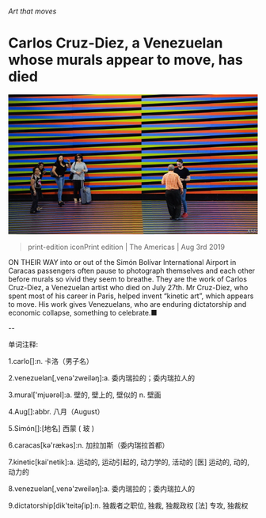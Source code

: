 ###### Art that moves

# Carlos Cruz-Diez, a Venezuelan whose murals appear to move, has died 

![image](images/20190803_AMP002_0.jpg) 

> print-edition iconPrint edition | The Americas | Aug 3rd 2019 

ON THEIR WAY into or out of the Simón Bolívar International Airport in Caracas passengers often pause to photograph themselves and each other before murals so vivid they seem to breathe. They are the work of Carlos Cruz-Diez, a Venezuelan artist who died on July 27th. Mr Cruz-Diez, who spent most of his career in Paris, helped invent “kinetic art”, which appears to move. His work gives Venezuelans, who are enduring dictatorship and economic collapse, something to celebrate.■ 

-- 

 单词注释:

1.carlo[]:n. 卡洛（男子名） 

2.venezuelan[,venә'zweilәŋ]:a. 委内瑞拉的；委内瑞拉人的 

3.mural['mjuәrәl]:a. 壁的, 壁上的, 壁似的 n. 壁画 

4.Aug[]:abbr. 八月（August） 

5.Simón[]:[地名] 西蒙 ( 玻 ) 

6.caracas[kә'rækәs]:n. 加拉加斯（委内瑞拉首都） 

7.kinetic[kai'netik]:a. 运动的, 运动引起的, 动力学的, 活动的 [医] 运动的, 动的, 动力的 

8.venezuelan[,venә'zweilәŋ]:a. 委内瑞拉的；委内瑞拉人的 

9.dictatorship[dik'teitәʃip]:n. 独裁者之职位, 独裁, 独裁政权 [法] 专攻, 独裁权 

